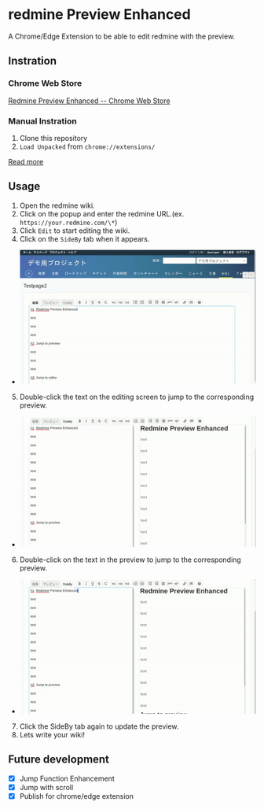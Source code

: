 # redmine Preview Enhanced

A Chrome/Edge Extension to be able to edit redmine with the preview.

## Instration

### Chrome Web Store

[Redmine Preview Enhanced -- Chrome Web Store](https://chromewebstore.google.com/detail/redmine-preview-enhanced/dlogdnhahholjdnficfhmdgefgknnnhj)

### Manual Instration

1. Clone this repository
2. `Load Unpacked` from `chrome://extensions/`

[Read more](https://knowledge.workspace.google.com/kb/load-unpacked-extensions-000005962)

## Usage

1. Open the redmine wiki.
2. Click on the popup and enter the redmine URL.(ex. `https://your.redmine.com/\*`)
3. Click `Edit` to start editing the wiki.
4. Click on the `SideBy` tab when it appears.
* ![demo](docs/start_sideby.gif)
5. Double-click the text on the editing screen to jump to the corresponding preview.
* ![demo](docs/jump_to_preview.gif)
6. Double-click on the text in the preview to jump to the corresponding preview.
* ![demo](docs/jump_to_editor.gif)
7. Click the SideBy tab again to update the preview.
8. Lets write your wiki!

## Future development
- [x] Jump Function Enhancement
- [x] Jump with scroll
- [x] Publish for chrome/edge extension
